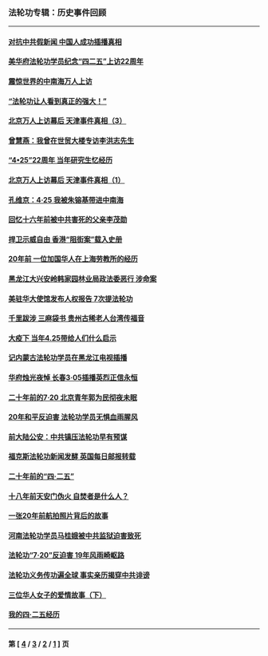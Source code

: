 ### 法轮功专辑：历史事件回顾
---
#### [对抗中共假新闻 中国人成功插播真相](../../pages/nf5793/n12910618.md?07190430) 
#### [美华府法轮功学员纪念“四二五”上访22周年](../../pages/nf5793/n12904445.md?07190430) 
#### [震惊世界的中南海万人上访](../../pages/nf5793/n12903976.md?07190430) 
#### [“法轮功让人看到真正的强大！”](../../pages/nf5793/n12903195.md?07190430) 
#### [北京万人上访幕后 天津事件真相（3）](../../pages/nf5793/n12902807.md?07190430) 
#### [曾慧燕：我曾在世贸大楼专访李洪志先生](../../pages/nf5793/n12898729.md?07190430) 
#### [“4•25”22周年 当年研究生忆经历](../../pages/nf5793/n12894152.md?07190430) 
#### [北京万人上访幕后 天津事件真相（1）](../../pages/nf5793/n12885174.md?07190430) 
#### [孔维京：4·25 我被朱镕基带进中南海](../../pages/nf5793/n12864987.md?07190430) 
#### [回忆十六年前被中共害死的父亲李茂勋](../../pages/nf5793/n12880270.md?07190430) 
#### [捍卫示威自由 香港“阻街案”载入史册](../../pages/nf5793/n12811245.md?07190430) 
#### [20年前 一位加国华人在上海劳教所的经历](../../pages/nf5793/n12707932.md?07190430) 
#### [黑龙江大兴安岭韩家园林业局政法委恶行 涉命案](../../pages/nf5793/n12622815.md?07190430) 
#### [美驻华大使馆发布人权报告 7次提法轮功](../../pages/nf5793/n12520541.md?07190430) 
#### [千里跋涉 三麻袋书 贵州古稀老人台湾传福音](../../pages/nf5793/n12198750.md?07190430) 
#### [大疫下 当年4.25带给人们什么启示](../../pages/nf5793/n12058565.md?07190430) 
#### [记内蒙古法轮功学员在黑龙江电视插播](../../pages/nf5793/n11699194.md?07190430) 
#### [华府烛光夜悼 长春3·05插播英烈正信永恒](../../pages/nf5793/n11397432.md?07190430) 
#### [二十年前的7·20 北京青年郭为民彻夜未眠](../../pages/nf5793/n11354195.md?07190430) 
#### [20年和平反迫害 法轮功学员无惧血雨腥风](../../pages/nf5793/n11348279.md?07190430) 
#### [前大陆公安：中共镇压法轮功早有预谋](../../pages/nf5793/n11352168.md?07190430) 
#### [福克斯法轮功新闻发酵  英国每日邮报转载](../../pages/nf5793/n11285952.md?07190430) 
#### [二十年前的“四·二五”](../../pages/nf5793/n11207639.md?07190430) 
#### [十八年前天安门伪火 自焚者是什么人？](../../pages/nf5793/n10996556.md?07190430) 
#### [一张20年前航拍照片背后的故事](../../pages/nf5793/n10693797.md?07190430) 
#### [河南法轮功学员马桂娥被中共监狱迫害致死](../../pages/nf5793/n10684974.md?07190430) 
#### [法轮功“7‧20”反迫害 19年风雨崎岖路](../../pages/nf5793/n10570834.md?07190430) 
#### [法轮功义务传功遍全球 事实亲历揭穿中共诽谤](../../pages/nf5793/n10581061.md?07190430) 
#### [三位华人女子的爱情故事（下）](../../pages/nf5793/n10435541.md?07190430) 
#### [我的四·二五经历](../../pages/nf5793/n10347081.md?07190430) 

---
#### 第 [ [4](./4.md?07190430) / [3](./3.md?07190430) / [2](./2.md?07190430) / [1](./1.md?07190430) ] 页
